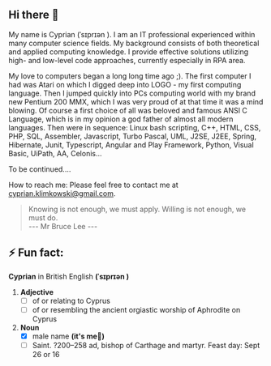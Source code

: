 ## Hi there 👋
My name is Cyprian (ˈsɪprɪən ).
I am an IT professional experienced within many computer science fields.
My background consists of both theoretical and applied computing knowledge.
I provide effective solutions utilizing high- and low-level code approaches, currently especially in RPA area.

My love to computers began a long long time ago ;). The first computer I had was Atari on which I digged deep into LOGO - my first computing language.
Then I jumped quickly into PCs computing world with my brand new Pentium 200 MMX, which I was very proud of at that time it was a mind blowing.
Of course a first choice of all was beloved and famous ANSI C Language, which is in my opinion a god father of almost all modern languages.
Then were in sequence: Linux bash scripting, C++, HTML, CSS, PHP, SQL, Assembler, Javascript, Turbo Pascal, UML, J2SE, J2EE, Spring, Hibernate, Junit, Typescript, Angular and Play Framework, Python, Visual Basic, UiPath, AA, Celonis...

To be continued....

How to reach me:
Please feel free to contact me at cyprian.klimkowski@gmail.com.

> Knowing is not enough, we must apply. Willing is not enough, we must do.  
> --- Mr Bruce Lee ---

## ⚡ **Fun fact:**
**Cyprian** in British English **(ˈsɪprɪən )**
1. **Adjective**
   - [ ] of or relating to Cyprus
   - [ ] of or resembling the ancient orgiastic worship of Aphrodite on Cyprus  
2. **Noun**  
   - [x] male name **(it's me:man:)**  
   - [ ] Saint. ?200–258 ad, bishop of Carthage and martyr. Feast day: Sept 26 or 16

<!--
**cklimkowski/cklimkowski** is a ✨ _special_ ✨ repository because its `README.md` (this file) appears on your GitHub profile.

Here are some ideas to get you started:

- 🔭 I’m currently working on ...
- 🌱 I’m currently learning ...
- 👯 I’m looking to collaborate on ...
- 🤔 I’m looking for help with ...
- 💬 Ask me about ...
- 📫 How to reach me: ...
- 😄 Pronouns: ...
- ⚡ Fun fact: ...
-->
